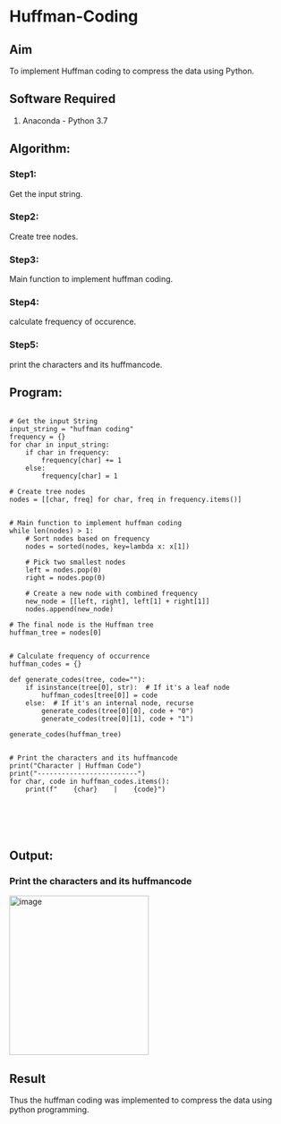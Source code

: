 # Huffman-Coding
## Aim
To implement Huffman coding to compress the data using Python.

## Software Required
1. Anaconda - Python 3.7

## Algorithm:
### Step1:
Get the input string.

### Step2:
Create tree nodes.

### Step3:
Main function to implement huffman coding.


### Step4:
calculate frequency of occurence.


### Step5:
print the characters and its huffmancode.

 
## Program:

``` 

# Get the input String
input_string = "huffman coding" 
frequency = {}
for char in input_string:
    if char in frequency:
        frequency[char] += 1
    else:
        frequency[char] = 1

# Create tree nodes
nodes = [[char, freq] for char, freq in frequency.items()]


# Main function to implement huffman coding
while len(nodes) > 1:
    # Sort nodes based on frequency
    nodes = sorted(nodes, key=lambda x: x[1])

    # Pick two smallest nodes
    left = nodes.pop(0)
    right = nodes.pop(0)

    # Create a new node with combined frequency
    new_node = [[left, right], left[1] + right[1]]
    nodes.append(new_node)

# The final node is the Huffman tree
huffman_tree = nodes[0]


# Calculate frequency of occurrence
huffman_codes = {}

def generate_codes(tree, code=""):
    if isinstance(tree[0], str):  # If it's a leaf node
        huffman_codes[tree[0]] = code
    else:  # If it's an internal node, recurse
        generate_codes(tree[0][0], code + "0")
        generate_codes(tree[0][1], code + "1")

generate_codes(huffman_tree)


# Print the characters and its huffmancode
print("Character | Huffman Code")
print("-------------------------")
for char, code in huffman_codes.items():
    print(f"    {char}    |    {code}")






```
## Output:

### Print the characters and its huffmancode

<img width="249" height="285" alt="image" src="https://github.com/user-attachments/assets/1c55e959-115e-4799-bf1b-bf76a7e59cba" />



## Result
Thus the huffman coding was implemented to compress the data using python programming.
